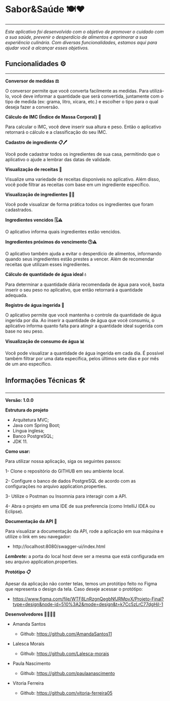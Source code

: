 # Sabor&Saúde 🍽️❤️
<hr>

*Este aplicativo foi desenvolvido com o objetivo de promover
o cuidado com a sua saúde, prevenir o desperdício de
alimentos e aprimorar a sua experiência culinária.
Com diversas funcionalidades, estamos aqui para ajudar
você a alcançar esses objetivos.*

## **Funcionalidades ⚙️**
<hr>

**Conversor de medidas ⚖️**

O conversor permite que você converta facilmente as medidas.
Para utilizá-lo, você deve informar a quantidade que será
convertida, juntamente com o tipo de medida
(ex: grama, litro, xícara, etc.) e escolher o tipo para o
qual deseja fazer a conversão.

**Cálculo de IMC (Índice de Massa Corporal) 🧮**

Para calcular o IMC, você deve inserir sua altura e peso.
Então o aplicativo retornará o cálculo e a classificação
do seu IMC.

**Cadastro de ingrediente 📋🖊️**

Você pode cadastrar todos os ingredientes de sua casa,
permitindo que o aplicativo o ajude a lembrar das
datas de validade.

**Visualização de receitas 📖**

Visualize uma variedade de receitas disponíveis no
aplicativo. Além disso, você pode filtrar as receitas com
base em um ingrediente específico.

**Visualização de ingredientes 🥦🍅**

Você pode visualizar de forma prática todos os
ingredientes que foram cadastrados.

**Ingredientes vencidos 🗓️⚠️**

O aplicativo informa quais ingredientes estão vencidos.

**Ingredientes próximos do vencimento 🕒⚠️**

O aplicativo também ajuda a evitar o desperdício de
alimentos, informando quando seus ingredientes
estão prestes a vencer. Além de recomendar receitas que
utilizam esses ingredientes.

**Cálculo de quantidade de água ideal 💧**

Para determinar a quantidade diária recomendada de água para você,
basta inserir o seu peso no aplicativo, que então retornará a
quantidade adequada.

**Registro de água ingerida :cup_with_straw:**

O aplicativo permite que você mantenha o controle da quantidade de
água ingerida por dia. Ao inserir a quantidade de água que você
consumiu, o aplicativo informa quanto falta para atingir a quantidade
ideal sugerida com base no seu peso.

**Visualização de consumo de água 📊**

Você pode visualizar a quantidade de água ingerida em cada dia.
É possível também filtrar por uma data específica, pelos
últimos sete dias e por mês de um ano específico.

## **Informações Técnicas 🛠️**
<hr>

**Versão: 1.0.0**

**Estrutura do projeto**
+ Arquitetura MVC;
+ Java com Spring Boot;
+ Língua inglesa;
+ Banco PostgreSQL;
+ JDK 11.

**Como usar:**

Para utilizar nossa aplicação, siga os seguintes passos:

1- Clone o repositório do GITHUB em seu ambiente local.

2- Configure o banco de dados PostgreSQL de acordo com as
configurações no arquivo application.properties.

3- Utilize o Postman ou Insomnia para interagir com a API.

4- Abra o projeto em uma IDE de sua preferencia
(como IntelliJ IDEA ou Eclipse).

**Documentação da API  :bookmark_tabs:**

Para visualizar a documentação da API, rode a aplicação
em sua máquina e utilize o link em seu navegador:

+ http://localhost:8080/swagger-ui/index.html

***Lembrete:*** a porta do local host deve ser a mesma que está
configurada em seu arquivo application.properties.

**Protótipo 📋**

Apesar da aplicação não conter telas, temos um protótipo
feito no Figma que representa o design da tela.
Caso deseje acessar o protótipo:

+ https://www.figma.com/file/WTF8LnRzgnQegbNfJRMpvX/Projeto-Final?type=design&node-id=510%3A2&mode=design&t=k7Cc5zLrC77dgHjI-1

**Desenvolvedores 👩‍👩‍👩‍👩**

+ Amanda Santos
    + Github: https://github.com/AmandaSantos11


+ Lalesca Morais
    + Github: https://github.com/Lalesca-morais


+ Paula Nascimento
    + Github: https://github.com/paulaanascimento


+ Vitoria Ferreira
    + Github: https://github.com/vitoria-ferreira05
